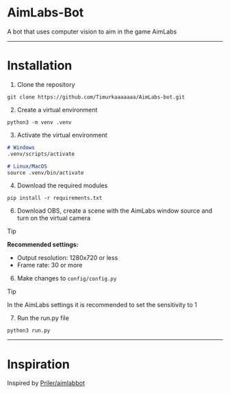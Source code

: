 # AimLabs-Bot

A bot that uses computer vision to aim in the game AimLabs

---------

# Installation
1. Clone the repository
```
git clone https://github.com/Timurkaaaaaaa/AimLabs-bot.git
```
2. Create a virtual environment
```
python3 -m venv .venv
```
3. Activate the virtual environment
```md
# Windows
.venv/scripts/activate

# Linux/MacOS
source .venv/bin/activate
```
4. Download the required modules
```
pip install -r requirements.txt
```
6. Download OBS, create a scene with the AimLabs window source and turn on the virtual camera
> [!TIP]
>**Recommended settings:**
>- Output resolution: 1280x720 or less
>- Frame rate: 30 or more
6. Make changes to `config/config.py`
> [!TIP]
> In the AimLabs settings it is recommended to set the sensitivity to 1
7. Run the run.py file
```
python3 run.py
```

----------

# Inspiration
Inspired by [Priler/aimlabbot](https://github.com/Priler/aimlabbot)
